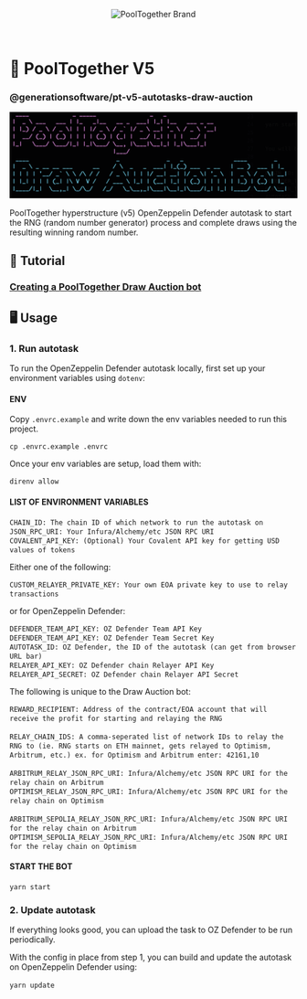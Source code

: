 <p align="center">
  <img src="https://raw.githubusercontent.com/GenerationSoftware/pt-v5-utils-js/main/img/pooltogether-logo--purple@2x.png?raw=true" alt="PoolTogether Brand" style="max-width:100%;" width="300">
</p>

<br />

# 🤖 PoolTogether V5

### @generationsoftware/pt-v5-autotasks-draw-auction

![title image for PoolTogether Draw Auction Bot](https://github.com/generationsoftware/pt-v5-autotasks/raw/main/packages/draw-auction/draw-auction-img.png "title image for PoolTogether Draw Auction Bot")

PoolTogether hyperstructure (v5) OpenZeppelin Defender autotask to start the RNG (random number generator) process and complete draws using the resulting winning random number.

## 📖 Tutorial

### [Creating a PoolTogether Draw Auction bot](https://mirror.xyz/chuckbergeron-g9.eth/1o-d_ScnJ8F0cer5SRmILMSPxTCn4vlWgN7fkU4FD4o)

## 🖥️ Usage

### 1. Run autotask

To run the OpenZeppelin Defender autotask locally, first set up your environment variables using `dotenv`:

#### ENV

Copy `.envrc.example` and write down the env variables needed to run this project.

```
cp .envrc.example .envrc
```

Once your env variables are setup, load them with:

```
direnv allow
```

#### LIST OF ENVIRONMENT VARIABLES

```
CHAIN_ID: The chain ID of which network to run the autotask on
JSON_RPC_URI: Your Infura/Alchemy/etc JSON RPC URI
COVALENT_API_KEY: (Optional) Your Covalent API key for getting USD values of tokens
```

Either one of the following:

```
CUSTOM_RELAYER_PRIVATE_KEY: Your own EOA private key to use to relay transactions
```

or for OpenZeppelin Defender:

```
DEFENDER_TEAM_API_KEY: OZ Defender Team API Key
DEFENDER_TEAM_API_KEY: OZ Defender Team Secret Key
AUTOTASK_ID: OZ Defender, the ID of the autotask (can get from browser URL bar)
RELAYER_API_KEY: OZ Defender chain Relayer API Key
RELAYER_API_SECRET: OZ Defender chain Relayer API Secret
```

The following is unique to the Draw Auction bot:

```
REWARD_RECIPIENT: Address of the contract/EOA account that will receive the profit for starting and relaying the RNG

RELAY_CHAIN_IDS: A comma-seperated list of network IDs to relay the RNG to (ie. RNG starts on ETH mainnet, gets relayed to Optimism, Arbitrum, etc.) ex. for Optimism and Arbitrum enter: 42161,10

ARBITRUM_RELAY_JSON_RPC_URI: Infura/Alchemy/etc JSON RPC URI for the relay chain on Arbitrum
OPTIMISM_RELAY_JSON_RPC_URI: Infura/Alchemy/etc JSON RPC URI for the relay chain on Optimism

ARBITRUM_SEPOLIA_RELAY_JSON_RPC_URI: Infura/Alchemy/etc JSON RPC URI for the relay chain on Arbitrum
OPTIMISM_SEPOLIA_RELAY_JSON_RPC_URI: Infura/Alchemy/etc JSON RPC URI for the relay chain on Optimism
```

#### START THE BOT

```
yarn start
```

### 2. Update autotask

If everything looks good, you can upload the task to OZ Defender to be run periodically.

With the config in place from step 1, you can build and update the autotask on OpenZeppelin Defender using:

`yarn update`
